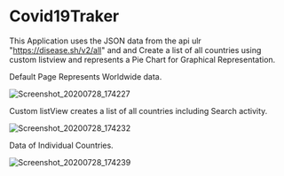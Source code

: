 # Covid19Traker
 This Application uses the JSON data from the api ulr "https://disease.sh/v2/all" and and Create a list of all countries using custom listview and represents a Pie Chart for Graphical Representation.
 
 Default Page Represents Worldwide data.
 
 ![Screenshot_20200728_174227](https://user-images.githubusercontent.com/68175614/89096921-ee807400-d3f7-11ea-8ed5-06e9b80364f4.png)

Custom listView creates a list of all countries including Search activity.

![Screenshot_20200728_174232](https://user-images.githubusercontent.com/68175614/89096939-1e2f7c00-d3f8-11ea-9662-d76685f04193.png)

Data of Individual Countries.


![Screenshot_20200728_174239](https://user-images.githubusercontent.com/68175614/89096964-49b26680-d3f8-11ea-90b4-dd36329763ff.png)
